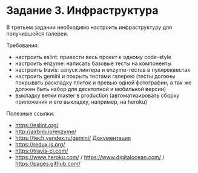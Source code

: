 Задание 3. Инфраструктура
=========================

В третьем задании необходимо настроить инфраструктуру для получившейся галереи. 

Требования:
  - настроить eslint: привести весь проект к одному code-style
  - настроить enzyme: написать базовые тесты на компоненты
  - настроить travis: запуск линтера и enzyme-тестов в пуллреквестах
  - настроить gemini и покрыть тестами галерею (тесты должны покрывать раскладку плиток и превью одной фотографии, а так же должен быть набор для десктопной и мобильной версии)
  - выкладку ветки master в production (автоматизировать сборку приложения и его выкладку, например, на heroku)

Полезные ссылки:
- https://eslint.org/
- http://airbnb.io/enzyme/ 
- https://tech.yandex.ru/gemini/ [Документация](https://gemini-testing.github.io/)
- https://redux.js.org/
- https://travis-ci.com/
- https://www.heroku.com/ / https://www.digitalocean.com/ / https://pages.github.com/
